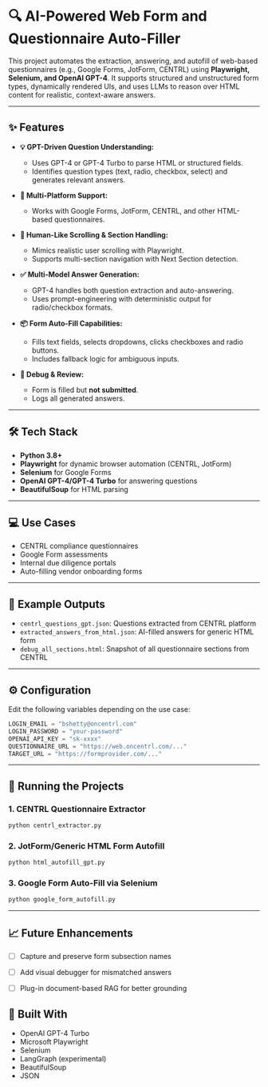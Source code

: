 # 🔍 AI-Powered Web Form and Questionnaire Auto-Filler

This project automates the extraction, answering, and autofill of web-based questionnaires (e.g., Google Forms, JotForm, CENTRL) using **Playwright, Selenium, and OpenAI GPT-4**. It supports structured and unstructured form types, dynamically rendered UIs, and uses LLMs to reason over HTML content for realistic, context-aware answers.

---

## ✨ Features

- **💡 GPT-Driven Question Understanding:**
  - Uses GPT-4 or GPT-4 Turbo to parse HTML or structured fields.
  - Identifies question types (text, radio, checkbox, select) and generates relevant answers.

- **📄 Multi-Platform Support:**
  - Works with Google Forms, JotForm, CENTRL, and other HTML-based questionnaires.

- **🧠 Human-Like Scrolling & Section Handling:**
  - Mimics realistic user scrolling with Playwright.
  - Supports multi-section navigation with Next Section detection.

- **✅ Multi-Model Answer Generation:**
  - GPT-4 handles both question extraction and auto-answering.
  - Uses prompt-engineering with deterministic output for radio/checkbox formats.

- **📦 Form Auto-Fill Capabilities:**
  - Fills text fields, selects dropdowns, clicks checkboxes and radio buttons.
  - Includes fallback logic for ambiguous inputs.

- **🧪 Debug & Review:**
  - Form is filled but **not submitted**.
  - Logs all generated answers.

---
## 🛠️ Tech Stack

- **Python 3.8+**
- **Playwright** for dynamic browser automation (CENTRL, JotForm)
- **Selenium** for Google Forms
- **OpenAI GPT-4/GPT-4 Turbo** for answering questions
- **BeautifulSoup** for HTML parsing

---

## 💻 Use Cases

- CENTRL compliance questionnaires
- Google Form assessments
- Internal due diligence portals
- Auto-filling vendor onboarding forms

---

## 📂 Example Outputs

- `centrl_questions_gpt.json`: Questions extracted from CENTRL platform
- `extracted_answers_from_html.json`: AI-filled answers for generic HTML form
- `debug_all_sections.html`: Snapshot of all questionnaire sections from CENTRL

---

## ⚙️ Configuration

Edit the following variables depending on the use case:

```python
LOGIN_EMAIL = "bshetty@oncentrl.com"
LOGIN_PASSWORD = "your-password"
OPENAI_API_KEY = "sk-xxxx"
QUESTIONNAIRE_URL = "https://web.oncentrl.com/..."
TARGET_URL = "https://formprovider.com/..."
```

---

## 🚀 Running the Projects

### 1. CENTRL Questionnaire Extractor
```bash
python centrl_extractor.py
```

### 2. JotForm/Generic HTML Form Autofill
```bash
python html_autofill_gpt.py
```

### 3. Google Form Auto-Fill via Selenium
```bash
python google_form_autofill.py
```

---

## 📈 Future Enhancements

- [ ] Capture and preserve form subsection names
- [ ] Add visual debugger for mismatched answers
- [ ] Plug-in document-based RAG for better grounding


## 🤖 Built With
- OpenAI GPT-4 Turbo
- Microsoft Playwright
- Selenium
- LangGraph (experimental)
- BeautifulSoup
- JSON


